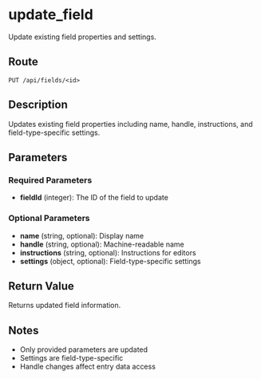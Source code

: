 # update_field

Update existing field properties and settings.

## Route

`PUT /api/fields/<id>`

## Description

Updates existing field properties including name, handle, instructions, and field-type-specific settings.

## Parameters

### Required Parameters

- **fieldId** (integer): The ID of the field to update

### Optional Parameters

- **name** (string, optional): Display name
- **handle** (string, optional): Machine-readable name
- **instructions** (string, optional): Instructions for editors
- **settings** (object, optional): Field-type-specific settings

## Return Value

Returns updated field information.

## Notes

- Only provided parameters are updated
- Settings are field-type-specific
- Handle changes affect entry data access
